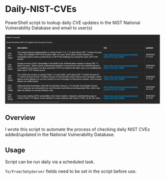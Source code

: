 # Daily-NIST-CVEs
PowerShell script to lookup daily CVE updates in the NIST National Vulnerability Database and email to user(s)

![alt text](https://github.com/d4rkshell/Daily-NIST-CVEs/blob/main/Daily-NIST-CVEs_sample.png?raw=true)

## Overview
I wrote this script to automate the process of checking daily NIST CVEs added/updated in the National Vulnerability Database.

## Usage
Script can be run daily via a scheduled task.

`To/From/SmtpServer` fields need to be set in the script before use.
